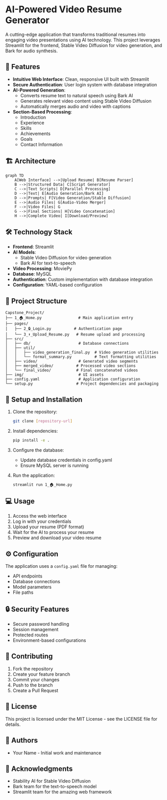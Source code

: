 # AI-Powered Video Resume Generator

A cutting-edge application that transforms traditional resumes into engaging video presentations using AI technology. This project leverages Streamlit for the frontend, Stable Video Diffusion for video generation, and Bark for audio synthesis.

## 🌟 Features

- **Intuitive Web Interface**: Clean, responsive UI built with Streamlit
- **Secure Authentication**: User login system with database integration
- **AI-Powered Generation**:
  - Converts resume text to natural speech using Bark AI
  - Generates relevant video content using Stable Video Diffusion
  - Automatically merges audio and video with captions
- **Section-Based Processing**:
  - Introduction
  - Experience
  - Skills
  - Achievements
  - Goals
  - Contact Information

## 🏗️ Architecture

```mermaid
graph TD
    A[Web Interface] -->|Upload Resume| B[Resume Parser]
    B -->|Structured Data| C[Script Generator]
    C -->|Text Scripts| D[Parallel Processing]
    D -->|Text| E[Audio Generation/Bark AI]
    D -->|Prompts| F[Video Generation/Stable Diffusion]
    E -->|Audio Files| G[Audio-Video Merger]
    F -->|Video Files| G
    G -->|Final Sections| H[Video Concatenation]
    H -->|Complete Video| I[Download/Preview]
```

## 🛠️ Technology Stack

- **Frontend**: Streamlit
- **AI Models**:
  - Stable Video Diffusion for video generation
  - Bark AI for text-to-speech
- **Video Processing**: MoviePy
- **Database**: MySQL
- **Authentication**: Custom implementation with database integration
- **Configuration**: YAML-based configuration

## 📁 Project Structure

```
Capstone_Project/
├── 1_🏠_Home.py                # Main application entry
├── pages/
│   ├── 2_🔒_Login.py          # Authentication page
│   └── 3_⬆️_Upload_Resume.py   # Resume upload and processing
├── src/
│   ├── db/                     # Database connections
│   ├── util/
│   │   ├── video_generation_final.py  # Video generation utilities
│   │   └── format_summary.py          # Text formatting utilities
│   ├── video/                  # Generated video segments
│   ├── merged_video/          # Processed video sections
│   └── final_video/           # Final concatenated videos
├── img/                        # UI assets
├── config.yaml                 # Application configuration
└── setup.py                   # Project dependencies and packaging
```

## 🚀 Setup and Installation

1. Clone the repository:
   ```bash
   git clone [repository-url]
   ```

2. Install dependencies:
   ```bash
   pip install -e .
   ```

3. Configure the database:
   - Update database credentials in config.yaml
   - Ensure MySQL server is running

4. Run the application:
   ```bash
   streamlit run 1_🏠_Home.py
   ```

## 💻 Usage

1. Access the web interface
2. Log in with your credentials
3. Upload your resume (PDF format)
4. Wait for the AI to process your resume
5. Preview and download your video resume

## ⚙️ Configuration

The application uses a `config.yaml` file for managing:
- API endpoints
- Database connections
- Model parameters
- File paths

## 🔒 Security Features

- Secure password handling
- Session management
- Protected routes
- Environment-based configurations

## 🤝 Contributing

1. Fork the repository
2. Create your feature branch
3. Commit your changes
4. Push to the branch
5. Create a Pull Request

## 📝 License

This project is licensed under the MIT License - see the LICENSE file for details.

## 👥 Authors

- Your Name - Initial work and maintenance

## 🙏 Acknowledgments

- Stability AI for Stable Video Diffusion
- Bark team for the text-to-speech model
- Streamlit team for the amazing web framework